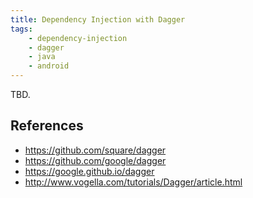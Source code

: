 ```yaml
---
title: Dependency Injection with Dagger
tags:
    - dependency-injection
    - dagger
    - java
    - android
---
```


TBD.

References
----------
- https://github.com/square/dagger
- https://github.com/google/dagger
- https://google.github.io/dagger
- http://www.vogella.com/tutorials/Dagger/article.html
